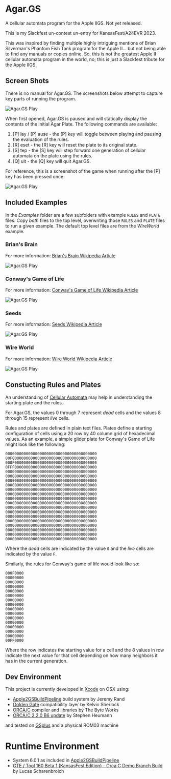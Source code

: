 # Agar.GS
A cellular automata program for the Apple IIGS. Not yet released.

This is my Slackfest un-contest un-entry for KansasFest/A24EVR 2023.

This was inspired by finding multiple highly intriguing mentions of Brian Silverman's Phantom Fish Tank program for the Apple II... but not being able to find any manuals or copies online. So, this is not the greatest Apple II cellular automata program in the world, no; this is just a Slackfest tribute for the Apple IIGS.


## Screen Shots

There is no manual for Agar.GS. The screenshots below attempt to capture key parts of running the program.

![Agar.GS Play](docs/AgarGS_pause.png)

When first opened, Agar.GS is paused and will statically display the contents of the initial Agar Plate. The following commands are available:

1. [P] lay / [P] ause - the [P] key will toggle between playing and pausing the evaluation of the rules.
2. [R] eset - the [R] key will reset the plate to its original state.
3. [S] tep - the [S] key will step forward one generation of cellular automata on the plate using the rules.
4. [Q] uit - the [Q] key will quit Agar.GS.

For reference, this is a screenshot of the game when running after the [P] key has been pressed once:

![Agar.GS Play](docs/AgarGS_play.png)


## Included Examples

In the _Examples_ folder are a few subfolders with example `RULES` and `PLATE` files. Copy *both* files to the top level, overwriting those `RULES` and `PLATE` files to run a given example. The default top level files are from the _WireWorld_ example.

### Brian's Brain

For more information: [Brian's Brain Wikipedia Article](https://en.wikipedia.org/wiki/Brian%27s_Brain)

![Agar.GS Play](docs/AgarGS_BriansBrain.png)


### Conway's Game of Life

For more information: [Conway's Game of Life Wikipedia Article](https://en.wikipedia.org/wiki/Conway%27s_Game_of_Life)

![Agar.GS Play](docs/AgarGS_Conway.png)

### Seeds

For more information: [Seeds Wikipedia Article](https://en.wikipedia.org/wiki/Seeds_(cellular_automaton))

![Agar.GS Play](docs/AgarGS_Seeds.png)

### Wire World

For more information: [Wire World Wikipedia Article](https://en.wikipedia.org/wiki/Wireworld)

![Agar.GS Play](docs/AgarGS_WireWorld.png)

## Constucting Rules and Plates

An understanding of [Cellular Automata](https://en.wikipedia.org/wiki/Cellular_automaton) may help in understanding the starting plate and the rules.

For Agar.GS, the values 0 through 7 represent _dead_ cells and the values 8 through 15 represent _live_ cells.

Rules and plates are defined in plain text files. Plates define a starting configuration of cells using a 20 row by 40 column grid of hexadecimal values. As an example, a simple glider plate for Conway's Game of Life might look like the following:

```
000000000000000000000000000000000000000000F0000000000000000000000000000000000000000F0000000000000000000000000000000000000FFF0000000000000000000000000000000000000000000000000000000000000000000000000000000000000000000000000000000000000000000000000000000000000000000000000000000000000000000000000000000000000000000000000000000000000000000000000000000000000000000000000000000000000000000000000000000000000000000000000000000000000000000000000000000000000000000000000000000000000000000000000000000000000000000000000000000000000000000000000000000000000000000000000000000000000000000000000000000000000000000000000000000000000000000000000000000000000000000000000000000000000000000000000000000000000000000000000000000000000000000000000000000000000000000000000000000000000000000000000000000000000000000000000000
```
Where the _dead_ cells are indicated by the value `0` and the _live_ cells are indicated by the value `F`.

Similarly, the rules for Conway's game of life would look like so:

```
000F0000
00000000
00000000
00000000000000000000000000000000000000000000000000000000000000000000000000000000000000000000000000FF0000
```

Where the row indicates the starting value for a cell and the 8 values in row indicate the next value for that cell depending on how many neighbors it has in the current generation.

## Dev Environment

This project is currently developed in [Xcode](https://developer.apple.com/xcode/) on OSX using:

* [Apple2GSBuildPipeline](https://github.com/jeremysrand/Apple2GSBuildPipeline) build system by Jeremy Rand
* [Golden Gate](https://goldengate.gitlab.io/about/) compatibility layer by Kelvin Sherlock
* [ORCA/C](https://juiced.gs/vendor/byteworks/) compiler and libraries by The Byte Works
* [ORCA/C 2.2.0 B6 update](https://github.com/byteworksinc/ORCA-C/releases/tag/orcac-220b6) by Stephen Heumann

and tested on [GSplus](https://apple2.gs/plus/) and a physical ROM03 machine

# Runtime Environment

* System 6.0.1 as included in [Apple2GSBuildPipeline](https://github.com/jeremysrand/Apple2GSBuildPipeline)
* [GTE / Tool 160 Beta 1 (KansasFest Edition) - Orca C Demo Branch Build](https://github.com/lscharen/iigs-game-engine/tree/create-orca-c-demo) by Lucas Scharenbroich